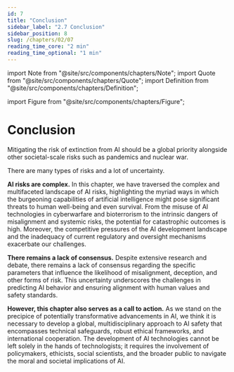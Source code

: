 ```yaml
---
id: 7
title: "Conclusion"
sidebar_label: "2.7 Conclusion"
sidebar_position: 8
slug: /chapters/02/07
reading_time_core: "2 min"
reading_time_optional: "1 min"
---
```

import Note from "@site/src/components/chapters/Note";
import Quote from "@site/src/components/chapters/Quote";
import Definition from "@site/src/components/chapters/Definition";

import Figure from "@site/src/components/chapters/Figure";

# Conclusion

<Quote speaker="CAIS" position="Statement on AI Risk signed by hundreds of AI Experts" date="2023" source="([CAIS, 2023](https://safe.ai/work/statement-on-ai-risk))">

Mitigating the risk of extinction from AI should be a global priority alongside other societal-scale risks such as pandemics and nuclear war.

</Quote>

There are many types of risks and a lot of uncertainty.

**AI risks are complex.** In this chapter, we have traversed the complex and multifaceted landscape of AI risks, highlighting the myriad ways in which the burgeoning capabilities of artificial intelligence might pose significant threats to human well-being and even survival. From the misuse of AI technologies in cyberwarfare and bioterrorism to the intrinsic dangers of misalignment and systemic risks, the potential for catastrophic outcomes is high. Moreover, the competitive pressures of the AI development landscape and the inadequacy of current regulatory and oversight mechanisms exacerbate our challenges.

**There remains a lack of consensus.** Despite extensive research and debate, there remains a lack of consensus regarding the specific parameters that influence the likelihood of misalignment, deception, and other forms of risk. This uncertainty underscores the challenges in predicting AI behavior and ensuring alignment with human values and safety standards.

**However, this chapter also serves as a call to action.** As we stand on the precipice of potentially transformative advancements in AI, we think it is necessary to develop a global, multidisciplinary approach to AI safety that encompasses technical safeguards, robust ethical frameworks, and international cooperation. The development of AI technologies cannot be left solely in the hands of technologists; it requires the involvement of policymakers, ethicists, social scientists, and the broader public to navigate the moral and societal implications of AI.

<Figure src="./img/QM7_Image_37.png" alt="Enter image alt description" number="37" label="2.37" caption="XKCD ([XKCD](https://xkcd.com/))" />